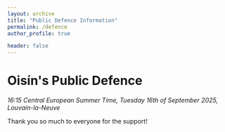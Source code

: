 ```yaml
---
layout: archive
title: "Public Defence Information"
permalink: /defence
author_profile: true

header: false
---
```


# Oisín's Public Defence
*16:15 Central European Summer Time, Tuesday 16th of September 2025, Louvain-la-Neuve*

Thank you so much to everyone for the support!